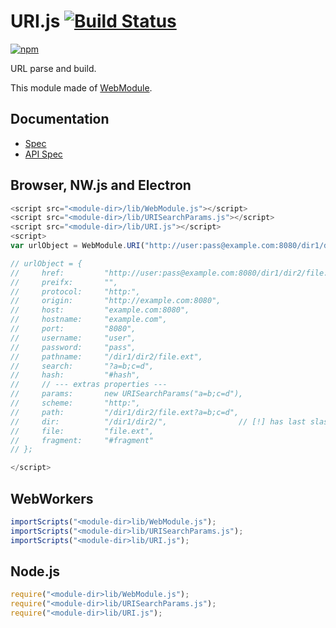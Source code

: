 # URI.js [![Build Status](https://travis-ci.org/uupaa/URI.js.svg)](https://travis-ci.org/uupaa/URI.js)

[![npm](https://nodei.co/npm/uupaa.uri.js.svg?downloads=true&stars=true)](https://nodei.co/npm/uupaa.uri.js/)

URL parse and build.


This module made of [WebModule](https://github.com/uupaa/WebModule).

## Documentation
- [Spec](https://github.com/uupaa/URI.js/wiki/)
- [API Spec](https://github.com/uupaa/URI.js/wiki/URI)

## Browser, NW.js and Electron

```js
<script src="<module-dir>/lib/WebModule.js"></script>
<script src="<module-dir>/lib/URISearchParams.js"></script>
<script src="<module-dir>/lib/URI.js"></script>
<script>
var urlObject = WebModule.URI("http://user:pass@example.com:8080/dir1/dir2/file.ext?a=b;c=d#hash");

// urlObject = {
//     href:         "http://user:pass@example.com:8080/dir1/dir2/file.ext?a=b;c=d#hash",
//     preifx:       "",
//     protocol:     "http:",
//     origin:       "http://example.com:8080",
//     host:         "example.com:8080",
//     hostname:     "example.com",
//     port:         "8080",
//     username:     "user",
//     password:     "pass",
//     pathname:     "/dir1/dir2/file.ext",
//     search:       "?a=b;c=d",
//     hash:         "#hash",
//     // --- extras properties ---
//     params:       new URISearchParams("a=b;c=d"),
//     scheme:       "http:",
//     path:         "/dir1/dir2/file.ext?a=b;c=d",
//     dir:          "/dir1/dir2/",                // [!] has last slash
//     file:         "file.ext",
//     fragment:     "#fragment"
// };

</script>
```

## WebWorkers

```js
importScripts("<module-dir>lib/WebModule.js");
importScripts("<module-dir>lib/URISearchParams.js");
importScripts("<module-dir>lib/URI.js");

```

## Node.js

```js
require("<module-dir>lib/WebModule.js");
require("<module-dir>lib/URISearchParams.js");
require("<module-dir>lib/URI.js");

```


